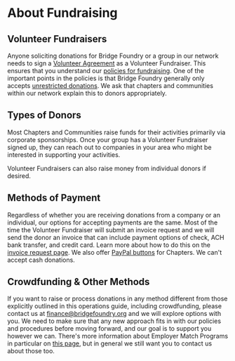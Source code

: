 # About Fundraising

## Volunteer Fundraisers
Anyone soliciting donations for Bridge Foundry or a group in our network needs to sign a [Volunteer Agreement](https://rebrand.ly/bridge-foundry-volunteer-agreement) as a Volunteer Fundraiser. This ensures that you understand our [policies for fundraising](https://rebrand.ly/volunteer-fundraiser-policies).
One of the important points in the policies is that Bridge Foundry generally only accepts [unrestricted donations](https://rebrand.ly/bridge-foundry-unrestricted-funds). We ask that chapters and communities within our network explain this to donors appropriately.

## Types of Donors
Most Chapters and Communities raise funds for their activities primarily via corporate sponsorships. Once your group has a Volunteer Fundraiser signed up, they can reach out to companies in your area who might be interested in supporting your activities.

Volunteer Fundraisers can also raise money from individual donors if desired. 

## Methods of Payment
Regardless of whether you are receiving donations from a company or an individual, our options for accepting payments are the same. Most of the time the Volunteer Fundraiser will submit an invoice request and we will send the donor an invoice that can include payment options of check, ACH bank transfer, and credit card. Learn more about how to do this on the [invoice request page](https://github.com/bridgefoundry/operations/blob/master/Fundraising/invoice-request.md). We also offer [PayPal buttons](https://github.com/bridgefoundry/operations/blob/master/Fundraising/paypal-button.md) for Chapters. We can't accept cash donations.

## Crowdfunding & Other Methods
If you want to raise or process donations in any method different from those explicitly outlined in this operations guide, including crowdfunding, please contact us at finance@bridgefoundry.org and we will explore options with you. We need to make sure that any new approach fits in with our policies and procedures before moving forward, and our goal is to support you however we can. There's more information about Employer Match Programs in particular on [this page](https://github.com/bridgefoundry/operations/blob/master/fundraising/employer-match.md), but in general we still want you to contact us about those too.
